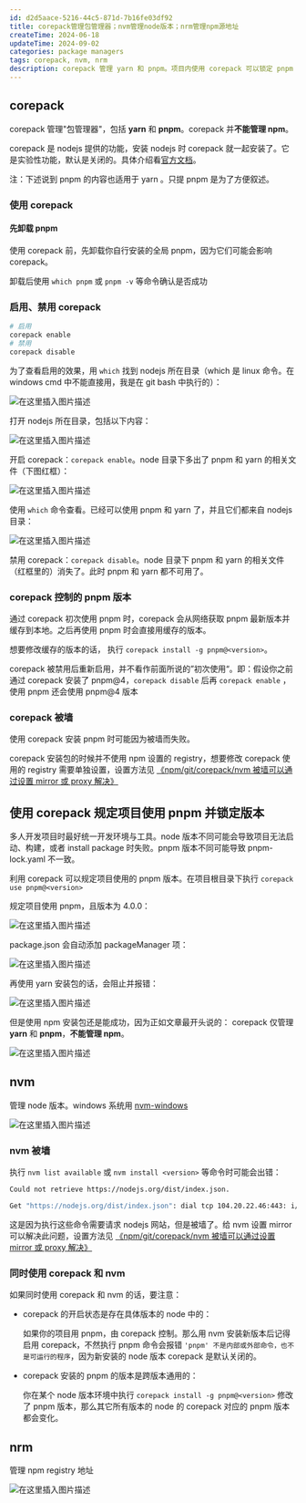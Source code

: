 ```yaml
---
id: d2d5aace-5216-44c5-871d-7b16fe03df92
title: corepack管理包管理器；nvm管理node版本；nrm管理npm源地址
createTime: 2024-06-18
updateTime: 2024-09-02
categories: package managers
tags: corepack, nvm, nrm
description: corepack 管理 yarn 和 pnpm。项目内使用 corepack 可以锁定 pnpm 版本，这在多人开发项目时很有必要。nvm管理node版本。nrm管理npm源地址
---
```


## corepack

corepack 管理"包管理器"，包括 **yarn** 和 **pnpm**。corepack 并**不能管理 npm**。

corepack 是 nodejs 提供的功能，安装 nodejs 时 corepack 就一起安装了。它是实验性功能，默认是关闭的。具体介绍看[官方文档](https://nodejs.cn/api/corepack.html)。

注：下述说到 pnpm 的内容也适用于 yarn 。只提 pnpm 是为了方便叙述。

### 使用 corepack

#### 先卸载 pnpm

使用 corepack 前，先卸载你自行安装的全局 pnpm，因为它们可能会影响 corepack。

卸载后使用 `which pnpm` 或 `pnpm -v` 等命令确认是否成功

### 启用、禁用 corepack

```bash
# 启用
corepack enable
# 禁用
corepack disable
```

为了查看启用的效果，用 `which` 找到 nodejs 所在目录（which 是 linux 命令。在 windows cmd 中不能直接用，我是在 git bash 中执行的）：

![在这里插入图片描述](../post-assets/8a0b9a6e-0c99-4211-8fe5-2b19ccbb76f7.png)

打开 nodejs 所在目录，包括以下内容：

![在这里插入图片描述](../post-assets/70662329-0d17-40a2-9715-662aa5fa5f20.png)

开启 corepack：`corepack enable`。node 目录下多出了 pnpm 和 yarn 的相关文件（下图红框）：

![在这里插入图片描述](../post-assets/1f58c50a-e992-4263-92f2-1c71d18650ec.png)

使用 `which` 命令查看。已经可以使用 pnpm 和 yarn 了，并且它们都来自 nodejs 目录：

![在这里插入图片描述](../post-assets/0ccfe0d6-3abf-4f77-a755-62021511b5b5.png)

禁用 corepack：`corepack disable`。node 目录下 pnpm 和 yarn 的相关文件（红框里的）消失了。此时 pnpm 和 yarn 都不可用了。

### corepack 控制的 pnpm 版本

通过 corepack 初次使用 pnpm 时，corepack 会从网络获取 pnpm 最新版本并缓存到本地。之后再使用 pnpm 时会直接用缓存的版本。

想要修改缓存的版本的话， 执行 `corepack install -g pnpm@<version>`。

corepack 被禁用后重新启用，并不看作前面所说的”初次使用“。即：假设你之前通过 corepack 安装了 pnpm@4，`corepack disable` 后再 `corepack enable` ，使用 pnpm 还会使用 pnpm@4 版本

### corepack 被墙

使用 corepack 安装 pnpm 时可能因为被墙而失败。

corepack 安装包的时候并不使用 npm 设置的 registry，想要修改 corepack 使用的 registry 需要单独设置，设置方法见 [《npm/git/corepack/nvm 被墙可以通过设置 mirror 或 proxy 解决》](post:bb085790-9987-4479-9188-6bdbff059cd4#corepack)

## 使用 corepack 规定项目使用 pnpm 并锁定版本

多人开发项目时最好统一开发环境与工具。node 版本不同可能会导致项目无法启动、构建，或者 install package 时失败。pnpm 版本不同可能导致 pnpm-lock.yaml 不一致。

利用 corepack 可以规定项目使用的 pnpm 版本。在项目根目录下执行 `corepack use pnpm@<version>`

规定项目使用 pnpm，且版本为 4.0.0：

![在这里插入图片描述](../post-assets/79d4445d-9fcc-427d-9687-914ededac5ba.png)

package.json 会自动添加 packageManager 项：

![在这里插入图片描述](../post-assets/43cadca2-326f-4fb2-ac0d-b43dbe1039b8.png)

再使用 yarn 安装包的话，会阻止并报错：

![在这里插入图片描述](../post-assets/d6cf3a7f-127d-4abf-9771-564994aaab8c.png)

但是使用 npm 安装包还是能成功，因为正如文章最开头说的： corepack 仅管理 **yarn** 和 **pnpm**，**不能管理 npm**。

![在这里插入图片描述](../post-assets/d0c0957f-db4c-472b-bd87-fe34eeffb67a.png)

## nvm

管理 node 版本。windows 系统用 [nvm-windows](https://github.com/coreybutler/nvm-windows)

![在这里插入图片描述](../post-assets/6e72fa9b-73ad-4f2c-bf91-e20b9f7c7239.png)

### nvm 被墙

执行 `nvm list available` 或 `nvm install <version>` 等命令时可能会出错：

```bash
Could not retrieve https://nodejs.org/dist/index.json.

Get "https://nodejs.org/dist/index.json": dial tcp 104.20.22.46:443: i/o timeout
```

这是因为执行这些命令需要请求 nodejs 网站，但是被墙了。给 nvm 设置 mirror 可以解决此问题，设置方法见 [《npm/git/corepack/nvm 被墙可以通过设置 mirror 或 proxy 解决》](post:bb085790-9987-4479-9188-6bdbff059cd4#nvm)

### 同时使用 corepack 和 nvm

如果同时使用 corepack 和 nvm 的话，要注意：

- corepack 的开启状态是存在具体版本的 node 中的：

  如果你的项目用 pnpm，由 corepack 控制。那么用 nvm 安装新版本后记得启用 corepack，不然执行 pnpm 命令会报错 `'pnpm' 不是内部或外部命令，也不是可运行的程序`，因为新安装的 node 版本 corepack 是默认关闭的。

- corepack 安装的 pnpm 的版本是跨版本通用的：

  你在某个 node 版本环境中执行 `corepack install -g pnpm@<version>` 修改了 pnpm 版本，那么其它所有版本的 node 的 corepack 对应的 pnpm 版本都会变化。

## nrm

管理 npm registry 地址

![在这里插入图片描述](../post-assets/cbe360ac-ca59-4313-a7a5-dcc21ebf44ce.png)
